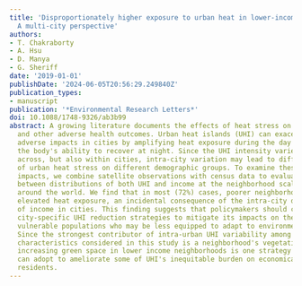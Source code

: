 ```yaml
---
title: 'Disproportionately higher exposure to urban heat in lower-income neighborhoods:
  A multi-city perspective'
authors:
- T. Chakraborty
- A. Hsu
- D. Manya
- G. Sheriff
date: '2019-01-01'
publishDate: '2024-06-05T20:56:29.249840Z'
publication_types:
- manuscript
publication: '*Environmental Research Letters*'
doi: 10.1088/1748-9326/ab3b99
abstract: A growing literature documents the effects of heat stress on premature mortality
  and other adverse health outcomes. Urban heat islands (UHI) can exacerbate these
  adverse impacts in cities by amplifying heat exposure during the day and inhibiting
  the body's ability to recover at night. Since the UHI intensity varies not only
  across, but also within cities, intra-city variation may lead to differential impact
  of urban heat stress on different demographic groups. To examine these differential
  impacts, we combine satellite observations with census data to evaluate the relationship
  between distributions of both UHI and income at the neighborhood scale for 25 cities
  around the world. We find that in most (72%) cases, poorer neighborhoods experience
  elevated heat exposure, an incidental consequence of the intra-city distribution
  of income in cities. This finding suggests that policymakers should consider designing
  city-specific UHI reduction strategies to mitigate its impacts on the most socioeconomically
  vulnerable populations who may be less equipped to adapt to environmental stressors.
  Since the strongest contributor of intra-urban UHI variability among the physical
  characteristics considered in this study is a neighborhood's vegetation density,
  increasing green space in lower income neighborhoods is one strategy urban policymakers
  can adopt to ameliorate some of UHI's inequitable burden on economically disadvantaged
  residents.
---
```

